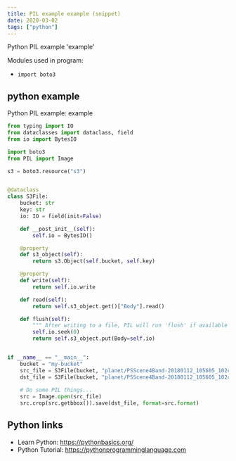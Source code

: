 ```yaml
---
title: PIL example example (snippet)
date: 2020-03-02
tags: ["python"]
---
```

Python PIL example 'example'


Modules used in program: 
* `import boto3`

## python example

Python PIL example: example

```python
from typing import IO
from dataclasses import dataclass, field
from io import BytesIO

import boto3
from PIL import Image

s3 = boto3.resource("s3")


@dataclass
class S3File:
    bucket: str
    key: str
    io: IO = field(init=False)

    def __post_init__(self):
        self.io = BytesIO()

    @property
    def s3_object(self):
        return s3.Object(self.bucket, self.key)

    @property
    def write(self):
        return self.io.write

    def read(self):
        return self.s3_object.get()["Body"].read()

    def flush(self):
        """ After writing to a file, PIL will run 'flush' if available """
        self.io.seek(0)
        return self.s3_object.put(Body=self.io)


if __name__ == "__main__":
    bucket = "my-bucket"
    src_file = S3File(bucket, "planet/PSScene4Band-20180112_105605_102c/thumb.png")
    dst_file = S3File(bucket, "planet/PSScene4Band-20180112_105605_102c/thumb-cropped.png")
    
    # Do some PIL things...
    src = Image.open(src_file)
    src.crop(src.getbbox()).save(dst_file, format=src.format)

```

## Python links

- Learn Python: https://pythonbasics.org/
- Python Tutorial: https://pythonprogramminglanguage.com
